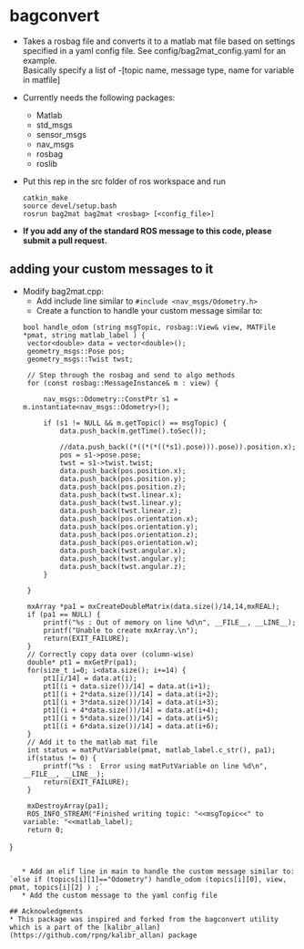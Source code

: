# bagconvert

* Takes a rosbag file and converts it to a matlab mat file based on settings specified in a yaml config file.  See config/bag2mat_config.yaml for an example.  
Basically specify a list of -[topic name, message type, name for variable in matfile]
* Currently needs the following packages:
  - Matlab
  - std_msgs
  - sensor_msgs
  - nav_msgs
  - rosbag
  - roslib
  
* Put this rep in the src folder of ros workspace and run 
  ```
  catkin_make
  source devel/setup.bash
  rosrun bag2mat bag2mat <rosbag> [<config_file>]
  ```
  
 * **If you add any of the standard ROS message to this code, please submit a pull request.**

## adding your custom messages to it
 * Modify bag2mat.cpp:
   * Add include line similar to `#include <nav_msgs/Odometry.h>`
   * Create a function to handle your custom message similar to:
   ```
   bool handle_odom (string msgTopic, rosbag::View& view, MATFile *pmat, string matlab_label ) {
    vector<double> data = vector<double>();
    geometry_msgs::Pose pos;
    geometry_msgs::Twist twst;

    // Step through the rosbag and send to algo methods
    for (const rosbag::MessageInstance& m : view) {

        nav_msgs::Odometry::ConstPtr s1 = m.instantiate<nav_msgs::Odometry>();

        if (s1 != NULL && m.getTopic() == msgTopic) {
            data.push_back(m.getTime().toSec());
            
            //data.push_back((*((*(*((*s1).pose))).pose)).position.x);
            pos = s1->pose.pose;
            twst = s1->twist.twist;
            data.push_back(pos.position.x);
            data.push_back(pos.position.y);
            data.push_back(pos.position.z);
            data.push_back(twst.linear.x);
            data.push_back(twst.linear.y);
            data.push_back(twst.linear.z);
            data.push_back(pos.orientation.x);
            data.push_back(pos.orientation.y);
            data.push_back(pos.orientation.z);
            data.push_back(pos.orientation.w);
            data.push_back(twst.angular.x);
            data.push_back(twst.angular.y);
            data.push_back(twst.angular.z);
        }

    }

    mxArray *pa1 = mxCreateDoubleMatrix(data.size()/14,14,mxREAL);
    if (pa1 == NULL) {
        printf("%s : Out of memory on line %d\n", __FILE__, __LINE__);
        printf("Unable to create mxArray.\n");
        return(EXIT_FAILURE);
    }
    // Correctly copy data over (column-wise)
    double* pt1 = mxGetPr(pa1);
    for(size_t i=0; i<data.size(); i+=14) {
        pt1[i/14] = data.at(i);
        pt1[(i + data.size())/14] = data.at(i+1);
        pt1[(i + 2*data.size())/14] = data.at(i+2);
        pt1[(i + 3*data.size())/14] = data.at(i+3);
        pt1[(i + 4*data.size())/14] = data.at(i+4);
        pt1[(i + 5*data.size())/14] = data.at(i+5);
        pt1[(i + 6*data.size())/14] = data.at(i+6);
    }
    // Add it to the matlab mat file
    int status = matPutVariable(pmat, matlab_label.c_str(), pa1);
    if(status != 0) {
        printf("%s :  Error using matPutVariable on line %d\n", __FILE__, __LINE__);
        return(EXIT_FAILURE);
    }
    
    mxDestroyArray(pa1);
    ROS_INFO_STREAM("Finished writing topic: "<<msgTopic<<" to variable: "<<matlab_label);
    return 0;
}
```

   * Add an elif line in main to handle the custom message similar to: `else if (topics[i][1]=="Odometry") handle_odom (topics[i][0], view, pmat, topics[i][2] ) ;`
   * Add the custom message to the yaml config file
   
## Acknowledgments
* This package was inspired and forked from the bagconvert utility which is a part of the [kalibr_allan](https://github.com/rpng/kalibr_allan) package
